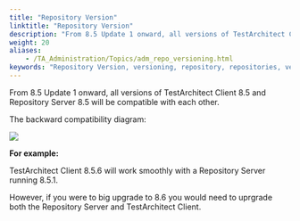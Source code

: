 ```yaml
--- 
title: "Repository Version"
linktitle: "Repository Version"
description: "From 8.5 Update 1 onward, all versions of TestArchitect Client 8.5 and Repository Server 8.5 will be compatible with each other."
weight: 20
aliases: 
    - /TA_Administration/Topics/adm_repo_versioning.html
keywords: "Repository Version, versioning, repository, repositories, versioning"
---
```


From 8.5 Update 1 onward, all versions of TestArchitect Client 8.5 and Repository Server 8.5 will be compatible with each other.

The backward compatibility diagram:

![](/images/TA_Administration/Images/RS-TAC%20backward%20compatibility.png)

**For example:**

TestArchitect Client 8.5.6 will work smoothly with a Repository Server running 8.5.1.

However, if you were to big upgrade to 8.6 you would need to uprgrade both the Repository Server and TestArchitect Client.



